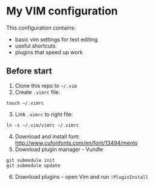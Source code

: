 # My VIM configuration

This configuration contains:
- basic vim settings for text editing
- useful shortcuts
- plugins that speed up work

## Before start
1. Clone this repo to `~/.vim`
2. Create `.vimrc` file:
```
touch ~/.vimrc
```
3. Link `.vimrc` to right file:
```
ln -s ~/.vim/vimrc ~/.vimrc
```
4. Download and install font: http://www.cufonfonts.com/en/font/13494/menlo
5. Download plugin manager - Vundle
```
git submodule init
git submodule update
```
6. Download plugins - open Vim and run `:PluginInstall`


